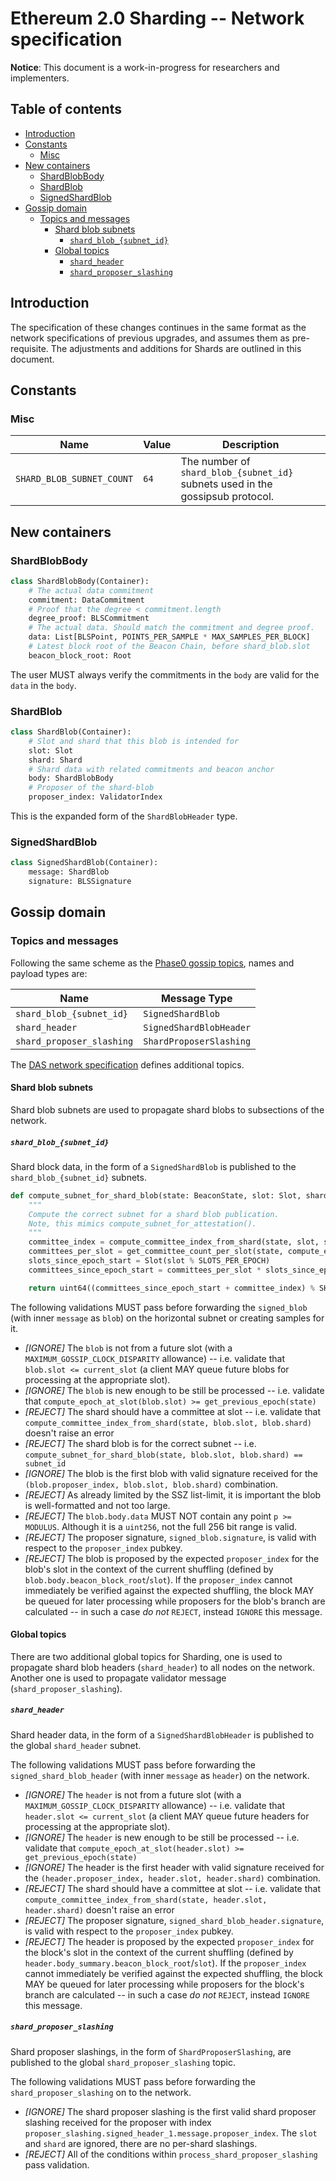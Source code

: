 # Ethereum 2.0 Sharding -- Network specification

**Notice**: This document is a work-in-progress for researchers and implementers.

## Table of contents

<!-- TOC -->
<!-- START doctoc generated TOC please keep comment here to allow auto update -->
<!-- DON'T EDIT THIS SECTION, INSTEAD RE-RUN doctoc TO UPDATE -->

- [Introduction](#introduction)
- [Constants](#constants)
  - [Misc](#misc)
- [New containers](#new-containers)
  - [ShardBlobBody](#shardblobbody)
  - [ShardBlob](#shardblob)
  - [SignedShardBlob](#signedshardblob)
- [Gossip domain](#gossip-domain)
  - [Topics and messages](#topics-and-messages)
    - [Shard blob subnets](#shard-blob-subnets)
      - [`shard_blob_{subnet_id}`](#shard_blob_subnet_id)
    - [Global topics](#global-topics)
      - [`shard_header`](#shard_header)
      - [`shard_proposer_slashing`](#shard_proposer_slashing)

<!-- END doctoc generated TOC please keep comment here to allow auto update -->
<!-- /TOC -->


## Introduction

The specification of these changes continues in the same format as the network specifications of previous upgrades, and assumes them as pre-requisite.
The adjustments and additions for Shards are outlined in this document.

## Constants

### Misc

| Name | Value | Description |
| ---- | ----- | ----------- |
| `SHARD_BLOB_SUBNET_COUNT` | `64` | The number of `shard_blob_{subnet_id}` subnets used in the gossipsub protocol. |

## New containers

### ShardBlobBody

```python
class ShardBlobBody(Container):
    # The actual data commitment
    commitment: DataCommitment
    # Proof that the degree < commitment.length
    degree_proof: BLSCommitment
    # The actual data. Should match the commitment and degree proof.
    data: List[BLSPoint, POINTS_PER_SAMPLE * MAX_SAMPLES_PER_BLOCK]
    # Latest block root of the Beacon Chain, before shard_blob.slot
    beacon_block_root: Root
```

The user MUST always verify the commitments in the `body` are valid for the `data` in the `body`.

### ShardBlob

```python
class ShardBlob(Container):
    # Slot and shard that this blob is intended for
    slot: Slot
    shard: Shard
    # Shard data with related commitments and beacon anchor
    body: ShardBlobBody
    # Proposer of the shard-blob
    proposer_index: ValidatorIndex
```

This is the expanded form of the `ShardBlobHeader` type.

### SignedShardBlob

```python
class SignedShardBlob(Container):
    message: ShardBlob
    signature: BLSSignature
```

## Gossip domain

### Topics and messages

Following the same scheme as the [Phase0 gossip topics](../phase0/p2p-interface.md#topics-and-messages), names and payload types are:

| Name                             | Message Type              |
|----------------------------------|---------------------------|
| `shard_blob_{subnet_id}`         | `SignedShardBlob`         |
| `shard_header`                   | `SignedShardBlobHeader`   |
| `shard_proposer_slashing`        | `ShardProposerSlashing`   |

The [DAS network specification](./das-p2p.md) defines additional topics.

#### Shard blob subnets

Shard blob subnets are used to propagate shard blobs to subsections of the network.

##### `shard_blob_{subnet_id}`

Shard block data, in the form of a `SignedShardBlob` is published to the `shard_blob_{subnet_id}` subnets.

```python
def compute_subnet_for_shard_blob(state: BeaconState, slot: Slot, shard: Shard) -> uint64:
    """
    Compute the correct subnet for a shard blob publication.
    Note, this mimics compute_subnet_for_attestation().
    """
    committee_index = compute_committee_index_from_shard(state, slot, shard)
    committees_per_slot = get_committee_count_per_slot(state, compute_epoch_at_slot(slot))
    slots_since_epoch_start = Slot(slot % SLOTS_PER_EPOCH)
    committees_since_epoch_start = committees_per_slot * slots_since_epoch_start

    return uint64((committees_since_epoch_start + committee_index) % SHARD_BLOB_SUBNET_COUNT)
```

The following validations MUST pass before forwarding the `signed_blob` (with inner `message` as `blob`) on the horizontal subnet or creating samples for it.
- _[IGNORE]_ The `blob` is not from a future slot (with a `MAXIMUM_GOSSIP_CLOCK_DISPARITY` allowance) --
  i.e. validate that `blob.slot <= current_slot`
  (a client MAY queue future blobs for processing at the appropriate slot).
- _[IGNORE]_ The `blob` is new enough to be still be processed --
  i.e. validate that `compute_epoch_at_slot(blob.slot) >= get_previous_epoch(state)`
- _[REJECT]_ The shard should have a committee at slot --
  i.e. validate that `compute_committee_index_from_shard(state, blob.slot, blob.shard)` doesn't raise an error
- _[REJECT]_ The shard blob is for the correct subnet --
  i.e. `compute_subnet_for_shard_blob(state, blob.slot, blob.shard) == subnet_id`
- _[IGNORE]_ The blob is the first blob with valid signature received for the `(blob.proposer_index, blob.slot, blob.shard)` combination.
- _[REJECT]_ As already limited by the SSZ list-limit, it is important the blob is well-formatted and not too large.
- _[REJECT]_ The `blob.body.data` MUST NOT contain any point `p >= MODULUS`. Although it is a `uint256`, not the full 256 bit range is valid.
- _[REJECT]_ The proposer signature, `signed_blob.signature`, is valid with respect to the `proposer_index` pubkey.
- _[REJECT]_ The blob is proposed by the expected `proposer_index` for the blob's slot
  in the context of the current shuffling (defined by `blob.body.beacon_block_root`/`slot`).
  If the `proposer_index` cannot immediately be verified against the expected shuffling,
  the block MAY be queued for later processing while proposers for the blob's branch are calculated --
  in such a case _do not_ `REJECT`, instead `IGNORE` this message.

#### Global topics

There are two additional global topics for Sharding, one is used to propagate shard blob headers (`shard_header`) to
all nodes on the network. Another one is used to propagate validator message (`shard_proposer_slashing`).

##### `shard_header`

Shard header data, in the form of a `SignedShardBlobHeader` is published to the global `shard_header` subnet.

The following validations MUST pass before forwarding the `signed_shard_blob_header` (with inner `message` as `header`) on the network.
- _[IGNORE]_ The `header` is not from a future slot (with a `MAXIMUM_GOSSIP_CLOCK_DISPARITY` allowance) --
  i.e. validate that `header.slot <= current_slot`
  (a client MAY queue future headers for processing at the appropriate slot).
- _[IGNORE]_ The `header` is new enough to be still be processed --
  i.e. validate that `compute_epoch_at_slot(header.slot) >= get_previous_epoch(state)`
- _[IGNORE]_ The header is the first header with valid signature received for the `(header.proposer_index, header.slot, header.shard)` combination.
- _[REJECT]_ The shard should have a committee at slot --
  i.e. validate that `compute_committee_index_from_shard(state, header.slot, header.shard)` doesn't raise an error
- _[REJECT]_ The proposer signature, `signed_shard_blob_header.signature`, is valid with respect to the `proposer_index` pubkey.
- _[REJECT]_ The header is proposed by the expected `proposer_index` for the block's slot
  in the context of the current shuffling (defined by `header.body_summary.beacon_block_root`/`slot`).
  If the `proposer_index` cannot immediately be verified against the expected shuffling,
  the block MAY be queued for later processing while proposers for the block's branch are calculated --
  in such a case _do not_ `REJECT`, instead `IGNORE` this message.


##### `shard_proposer_slashing`

Shard proposer slashings, in the form of `ShardProposerSlashing`, are published to the global `shard_proposer_slashing` topic.

The following validations MUST pass before forwarding the `shard_proposer_slashing` on to the network.
- _[IGNORE]_ The shard proposer slashing is the first valid shard proposer slashing received
  for the proposer with index `proposer_slashing.signed_header_1.message.proposer_index`.
  The `slot` and `shard` are ignored, there are no per-shard slashings.
- _[REJECT]_ All of the conditions within `process_shard_proposer_slashing` pass validation.
